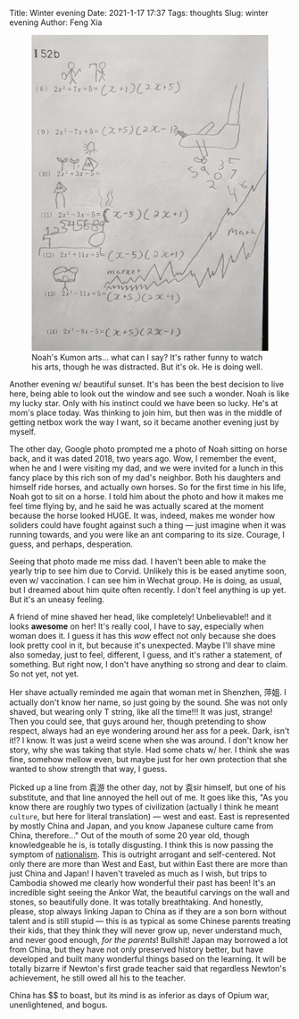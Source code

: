 Title: Winter evening
Date: 2021-1-17 17:37
Tags: thoughts
Slug: winter evening
Author: Feng Xia

<figure class="col l6 m6 s12">
  <img src="images/IMG_20201230_101642.jpg"/>
    <figcaption>
    Noah's Kumon arts... what can I say? It's rather funny to watch
    his arts, though he was distracted. But it's ok. He is doing well.
    </figcaption>
</figure>

Another evening w/ beautiful sunset. It's has been the best decision
to live here, being able to look out the window and see such a
wonder. Noah is like my lucky star. Only with his instinct could we
have been so lucky. He's at mom's place today. Was thinking to join
him, but then was in the middle of getting netbox work the way I want,
so it became another evening just by myself.

The other day, Google photo prompted me a photo of Noah sitting on
horse back, and it was dated 2018, two years ago. Wow, I remember the
event, when he and I were visiting my dad, and we were invited for a
lunch in this fancy place by this rich son of my dad's neighbor. Both
his daughters and himself ride horses, and actually own horses. So for
the first time in his life, Noah got to sit on a horse. I told him
about the photo and how it makes me feel time flying by, and he said
he was actually scared at the moment because the horse looked HUGE. It
was, indeed, makes me wonder how soliders could have fought against
such a thing &mdash; just imagine when it was running towards, and you
were like an ant comparing to its size. Courage, I guess, and perhaps,
desperation.

Seeing that photo made me miss dad. I haven't been able to make the
yearly trip to see him due to Corvid. Unlikely this is be eased
anytime soon, even w/ vaccination. I can see him in Wechat group. He
is doing, as usual, but I dreamed about him quite often recently. I
don't feel anything is up yet. But it's an uneasy feeling.

A friend of mine shaved her head, like completely! Unbelievable!! and
it looks **awesome** on her! It's really cool, I have to say,
especially when woman does it. I guess it has this _wow_ effect not
only because she does look pretty cool in it, but because it's
unexpected. Maybe I'll shave mine also someday, just to feel,
different, I guess, and it's rather a statement, of something. But
right now, I don't have anything so strong and dear to claim. So not
yet, not yet.

Her shave actually reminded me again that woman met in Shenzhen, 萍姐.
I actually don't know her name, so just going by the sound. She was
not only shaved, but wearing only T string, like all the time!!! It
was just, strange! Then you could see, that guys around her, though
pretending to show respect, always had an eye wondering around her ass
for a peek. Dark, isn't it!? I know. It was just a weird scene when
she was around. I don't know her story, why she was taking that
style. Had some chats w/ her. I think she was fine, somehow mellow
even, but maybe just for her own protection that she wanted to show
strength that way, I guess.

Picked up a line from 袁游 the other day, not by 袁sir himself, but
one of his substitute, and that line annoyed the hell out of me. It
goes like this, "As you know there are roughly two types of
civilization (actually I think he meant `culture`, but here for
literal translation) &mdash; west and east. East is represented by
mostly China and Japan, and you know Japanese culture came from China,
therefore..." Out of the mouth of some 20 year old, though
knowledgeable he is, is totally disgusting. I think this is now
passing the symptom of [nationalism][1]. This is outright arrogant and
self-centered. Not only there are more than West and East, but within
East there are more than just China and Japan! I haven't traveled as
much as I wish, but trips to Cambodia showed me clearly how wonderful
their past has been! It's an incredible sight seeing the Ankor Wat,
the beautiful carvings on the wall and stones, so beautifully done. It
was totally breathtaking. And honestly, please, stop always linking
Japan to China as if they are a son born without talent and is still
stupid &mdash; this is as typical as some Chinese parents treating
their kids, that they think they will never grow up, never understand
much, and never good enough, _for the parents_! Bullshit! Japan may
borrowed a lot from China, but they have not only preserved history
better, but have developed and built many wonderful things based on
the learning. It will be totally bizarre if Newton's first grade
teacher said that regardless Newton's achievement, he still owed all
his to the teacher.

China has $$ to boast, but its mind is as inferior as days of Opium
war, unenlightened, and bogus.


[1]: {filename}/thoughts/china%20nationalism.md
